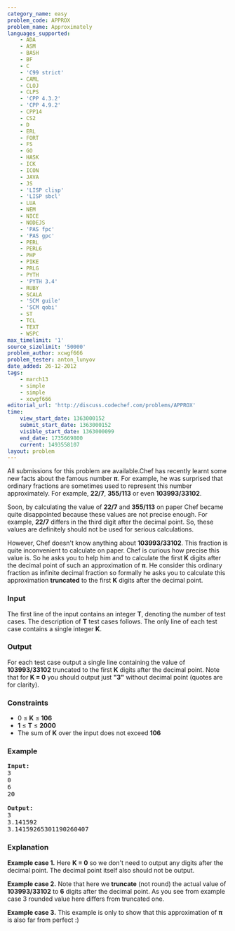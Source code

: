 ```yaml
---
category_name: easy
problem_code: APPROX
problem_name: Approximately
languages_supported:
    - ADA
    - ASM
    - BASH
    - BF
    - C
    - 'C99 strict'
    - CAML
    - CLOJ
    - CLPS
    - 'CPP 4.3.2'
    - 'CPP 4.9.2'
    - CPP14
    - CS2
    - D
    - ERL
    - FORT
    - FS
    - GO
    - HASK
    - ICK
    - ICON
    - JAVA
    - JS
    - 'LISP clisp'
    - 'LISP sbcl'
    - LUA
    - NEM
    - NICE
    - NODEJS
    - 'PAS fpc'
    - 'PAS gpc'
    - PERL
    - PERL6
    - PHP
    - PIKE
    - PRLG
    - PYTH
    - 'PYTH 3.4'
    - RUBY
    - SCALA
    - 'SCM guile'
    - 'SCM qobi'
    - ST
    - TCL
    - TEXT
    - WSPC
max_timelimit: '1'
source_sizelimit: '50000'
problem_author: xcwgf666
problem_tester: anton_lunyov
date_added: 26-12-2012
tags:
    - march13
    - simple
    - simple
    - xcwgf666
editorial_url: 'http://discuss.codechef.com/problems/APPROX'
time:
    view_start_date: 1363000152
    submit_start_date: 1363000152
    visible_start_date: 1363000099
    end_date: 1735669800
    current: 1493558107
layout: problem
---
```

All submissions for this problem are available.Chef has recently learnt some new facts about the famous number **π**. For example, he was surprised that ordinary fractions are sometimes used to represent this number approximately. For example, **22/7**, **355/113** or even **103993/33102**.

Soon, by calculating the value of **22/7** and **355/113** on paper Chef became quite disappointed because these values are not precise enough. For example, **22/7** differs in the third digit after the decimal point. So, these values are definitely should not be used for serious calculations.

However, Chef doesn't know anything about **103993/33102**. This fraction is quite inconvenient to calculate on paper. Chef is curious how precise this value is. So he asks you to help him and to calculate the first **K** digits after the decimal point of such an approximation of **π**. He consider this ordinary fraction as infinite decimal fraction so formally he asks you to calculate this approximation **truncated** to the first **K** digits after the decimal point.

### Input

The first line of the input contains an integer **T**, denoting the number of test cases. The description of **T** test cases follows. The only line of each test case contains a single integer **K**.

### Output

For each test case output a single line containing the value of **103993/33102** truncated to the first **K** digits after the decimal point. Note that for **K = 0** you should output just **"3"** without decimal point (quotes are for clarity).

### Constraints

- 0 ≤ **K** ≤ **106**
- **1** ≤ **T** ≤ **2000**
- The sum of **K** over the input does not exceed **106**

### Example

<pre>
<b>Input:</b>
3
0
6
20

<b>Output:</b>
3
3.141592
3.14159265301190260407
</pre>
### Explanation

**Example case 1.** Here **K = 0** so we don't need to output any digits after the decimal point. The decimal point itself also should not be output.

**Example case 2.** Note that here we **truncate** (not round) the actual value of **103993/33102** to **6** digits after the decimal point. As you see from example case 3 rounded value here differs from truncated one.

**Example case 3.** This example is only to show that this approximation of **π** is also far from perfect :)
